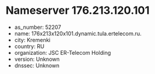 # Nameserver 176.213.120.101

* as_number: 52207
* name: 176x213x120x101.dynamic.tula.ertelecom.ru.
* city: Kremenki
* country: RU
* organization: JSC ER-Telecom Holding
* version: Unknown
* dnssec: Unknown
